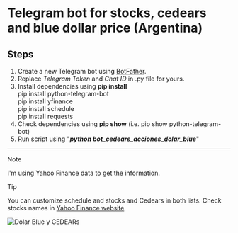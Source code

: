 # Telegram bot for stocks, cedears and blue dollar price (Argentina)

## Steps
1. Create a new Telegram bot using [BotFather](https://telegram.me/BotFather).
2. Replace _Telegram Token_ and _Chat ID_ in .py file for yours.
3. Install dependencies using **pip install**\
     pip install python-telegram-bot\
     pip install yfinance\
     pip install schedule\
     pip install requests
5. Check dependencies using **pip show** (i.e. pip show python-telegram-bot)
6. Run script using "**_python bot_cedears_acciones_dolar_blue_**"

-----

> [!NOTE]
>I'm using Yahoo Finance data to get the information.

> [!TIP]
> You can customize schedule and stocks and Cedears in both lists. Check stocks names in [Yahoo Finance website](https://finance.yahoo.com/markets/stocks/).

![Dolar Blue y CEDEARs](https://i.imgur.com/DfKiQNC.png)
